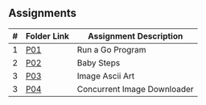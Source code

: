 ##  Assignments

|   #   | Folder Link | Assignment Description |
| :---: | ----------- | ---------------------- |
|   1   | [P01](./P01)    | Run a Go Program         |
|   2   | [P02](./P02)    | Baby Steps       |
|   3   | [P03](./P03)    | Image Ascii Art         |
|   3   | [P04](./P04)    | Concurrent Image Downloader         |
